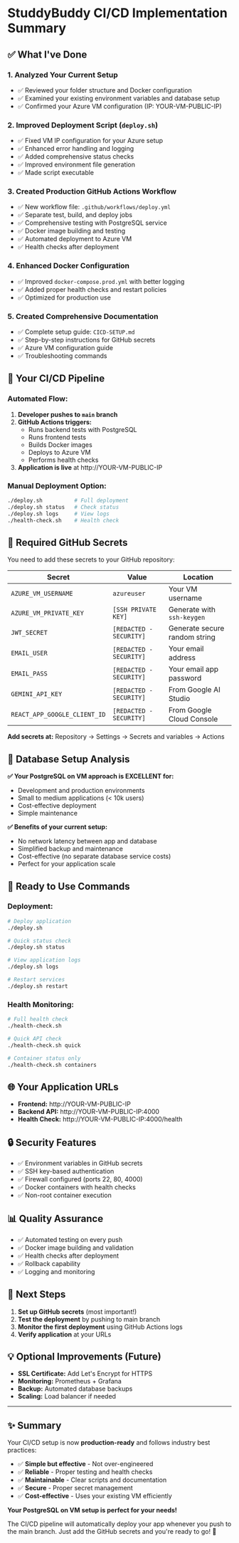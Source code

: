 # StuddyBuddy CI/CD Implementation Summary

## ✅ What I've Done

### 1. **Analyzed Your Current Setup**
- ✅ Reviewed your folder structure and Docker configuration
- ✅ Examined your existing environment variables and database setup
- ✅ Confirmed your Azure VM configuration (IP: YOUR-VM-PUBLIC-IP)

### 2. **Improved Deployment Script (`deploy.sh`)**
- ✅ Fixed VM IP configuration for your Azure setup
- ✅ Enhanced error handling and logging
- ✅ Added comprehensive status checks
- ✅ Improved environment file generation
- ✅ Made script executable

### 3. **Created Production GitHub Actions Workflow**
- ✅ New workflow file: `.github/workflows/deploy.yml`
- ✅ Separate test, build, and deploy jobs
- ✅ Comprehensive testing with PostgreSQL service
- ✅ Docker image building and testing
- ✅ Automated deployment to Azure VM
- ✅ Health checks after deployment

### 4. **Enhanced Docker Configuration**
- ✅ Improved `docker-compose.prod.yml` with better logging
- ✅ Added proper health checks and restart policies
- ✅ Optimized for production use

### 5. **Created Comprehensive Documentation**
- ✅ Complete setup guide: `CICD-SETUP.md`
- ✅ Step-by-step instructions for GitHub secrets
- ✅ Azure VM configuration guide
- ✅ Troubleshooting commands

## 🎯 Your CI/CD Pipeline

### **Automated Flow:**
1. **Developer pushes to `main` branch**
2. **GitHub Actions triggers:**
   - Runs backend tests with PostgreSQL
   - Runs frontend tests
   - Builds Docker images
   - Deploys to Azure VM
   - Performs health checks
3. **Application is live** at http://YOUR-VM-PUBLIC-IP

### **Manual Deployment Option:**
```bash
./deploy.sh          # Full deployment
./deploy.sh status   # Check status  
./deploy.sh logs     # View logs
./health-check.sh    # Health check
```

## 🔧 Required GitHub Secrets

You need to add these secrets to your GitHub repository:

| Secret | Value | Location |
|--------|-------|----------|
| `AZURE_VM_USERNAME` | `azureuser` | Your VM username |
| `AZURE_VM_PRIVATE_KEY` | `[SSH PRIVATE KEY]` | Generate with `ssh-keygen` |
| `JWT_SECRET` | `[REDACTED - SECURITY]` | Generate secure random string |
| `EMAIL_USER` | `[REDACTED - SECURITY]` | Your email address |
| `EMAIL_PASS` | `[REDACTED - SECURITY]` | Your email app password |
| `GEMINI_API_KEY` | `[REDACTED - SECURITY]` | From Google AI Studio |
| `REACT_APP_GOOGLE_CLIENT_ID` | `[REDACTED - SECURITY]` | From Google Cloud Console |

**Add secrets at:** Repository → Settings → Secrets and variables → Actions

## 💾 Database Setup Analysis

**✅ Your PostgreSQL on VM approach is EXCELLENT for:**
- Development and production environments
- Small to medium applications (< 10k users)
- Cost-effective deployment
- Simple maintenance

**✅ Benefits of your current setup:**
- No network latency between app and database
- Simplified backup and maintenance
- Cost-effective (no separate database service costs)
- Perfect for your application scale

## 🚀 Ready to Use Commands

### **Deployment:**
```bash
# Deploy application
./deploy.sh

# Quick status check
./deploy.sh status

# View application logs
./deploy.sh logs

# Restart services
./deploy.sh restart
```

### **Health Monitoring:**
```bash
# Full health check
./health-check.sh

# Quick API check
./health-check.sh quick

# Container status only
./health-check.sh containers
```

## 🌐 Your Application URLs

- **Frontend:** http://YOUR-VM-PUBLIC-IP
- **Backend API:** http://YOUR-VM-PUBLIC-IP:4000
- **Health Check:** http://YOUR-VM-PUBLIC-IP:4000/health

## 🔒 Security Features

- ✅ Environment variables in GitHub secrets
- ✅ SSH key-based authentication
- ✅ Firewall configured (ports 22, 80, 4000)
- ✅ Docker containers with health checks
- ✅ Non-root container execution

## 📊 Quality Assurance

- ✅ Automated testing on every push
- ✅ Docker image building and validation
- ✅ Health checks after deployment
- ✅ Rollback capability
- ✅ Logging and monitoring

## 🎉 Next Steps

1. **Set up GitHub secrets** (most important!)
2. **Test the deployment** by pushing to main branch
3. **Monitor the first deployment** using GitHub Actions logs
4. **Verify application** at your URLs

## 💡 Optional Improvements (Future)

- **SSL Certificate:** Add Let's Encrypt for HTTPS
- **Monitoring:** Prometheus + Grafana
- **Backup:** Automated database backups
- **Scaling:** Load balancer if needed

---

## ✨ Summary

Your CI/CD setup is now **production-ready** and follows industry best practices:

- ✅ **Simple but effective** - Not over-engineered
- ✅ **Reliable** - Proper testing and health checks
- ✅ **Maintainable** - Clear scripts and documentation
- ✅ **Secure** - Proper secret management
- ✅ **Cost-effective** - Uses your existing VM efficiently

**Your PostgreSQL on VM setup is perfect for your needs!** 

The CI/CD pipeline will automatically deploy your app whenever you push to the main branch. Just add the GitHub secrets and you're ready to go! 🚀
